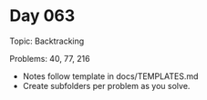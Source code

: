 # Day 063

Topic: Backtracking

Problems: 40, 77, 216

- Notes follow template in docs/TEMPLATES.md
- Create subfolders per problem as you solve.